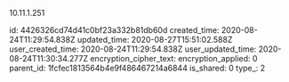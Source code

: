10.11.1.251

id: 4426326cd74d41c0bf23a332b81db60d
created_time: 2020-08-24T11:29:54.838Z
updated_time: 2020-08-27T15:51:02.588Z
user_created_time: 2020-08-24T11:29:54.838Z
user_updated_time: 2020-08-24T11:30:34.277Z
encryption_cipher_text: 
encryption_applied: 0
parent_id: 1fcfec1813564b4e9f486467214a6844
is_shared: 0
type_: 2